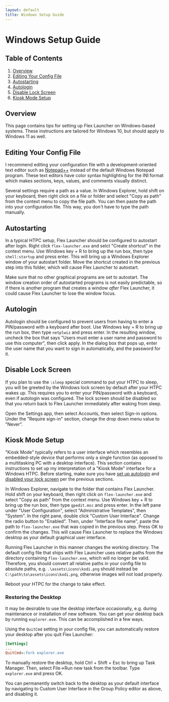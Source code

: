```yaml
---
layout: default
title: Windows Setup Guide
---
```

# Windows Setup Guide
## Table of Contents
1. [Overview](#overview)
2. [Editing Your Config File](#editing-your-config-file)
3. [Autostarting](#autostarting)
4. [Autologin](#autologin)
5. [Disable Lock Screen](#disable-lock-screen)
6. [Kiosk Mode Setup](#kiosk-mode-setup)

## Overview
This page contains tips for setting up Flex Launcher on Windows-based systems. These instructions are tailored for Windows 10, but should apply to Windows 11 as well.

## Editing Your Config File
I recommend editing your configuration file with a development-oriented text editor such as [Notepad++](https://notepad-plus-plus.org/) instead of the default Windows Notepad program. These text editors have color syntax highlighting for the INI format which makes sections, keys, values, and comments visually distinct.

Several settings require a path as a value. In Windows Explorer, hold shift on your keyboard, then right click on a file or folder and select "Copy as path" from the context menu to copy the file path. You can then paste the path into your configuration file. This way, you don't have to type the path manually.

## Autostarting
In a typical HTPC setup, Flex Launcher should be configured to autostart after login. Right click `flex-launcher.exe` and selct "Create shortcut" in the context menu. Use Windows key + R to bring up the run box, then type `shell:startup` and press enter. This will bring up a Windows Explorer window of your autostart folder. Move the shortcut created in the previous step into this folder, which will cause Flex Launcher to autostart.

Make sure that no other graphical programs are set to autostart. The window creation order of autostarted programs is not easily predictable, so if there is another program that creates a window *after* Flex Launcher, it could cause Flex Launcher to lose the window focus.

## Autologin
Autologin should be configured to prevent users from having to enter a PIN/password with a keyboard after boot. Use Windows key + R to bring up the run box, then type `netplwiz` and press enter. In the resulting window, uncheck the box that says "Users must enter a user name and password to use this computer", then click apply. In the dialog box that pops up, enter the user name that you want to sign in automatically, and the password for it.

## Disable Lock Screen
If you plan to use the `:sleep` special command to put your HTPC to sleep, you will be greeted by the Windows lock screen by default after your HTPC wakes up. This requires you to enter your PIN/password with a keyboard, even if autologin was configured. The lock screen should be disabled so that you return back to Flex Launcher immediately after waking from sleep.

Open the Settings app, then select Accounts, then select Sign-in options. Under the "Require sign-in" section, change the drop down menu value to "Never".

## Kiosk Mode Setup
"Kiosk Mode" typically refers to a user interface which resembles an embedded-style device that performs only a single function (as opposed to a multitasking PC with a desktop interface). This section contains instructions to set up my interpretation of a "Kiosk Mode" interface for a Windows HTPC. Before starting, make sure you have [set up autologin](#autologin) and [disabled your lock screen](#disable-lock-screen) per the previous sections.

In Windows Explorer, navigate to the folder that contains Flex Launcher. Hold shift on your keyboard, then right click on `flex-launcher.exe` and select "Copy as path" from the context menu. Use Windows key + R to bring up the run box, then type `gpedit.msc` and press enter. In the left pane under "User Configuration", select "Administrative Templates", then "System". In the right pane, double click "Custom User Interface". Change the radio button to "Enabled". Then, under "Interface file name", paste the path to `flex-launcher.exe` that was copied in the previous step. Press OK to confirm the changes. This will cause Flex Launcher to replace the Windows desktop as your default graphical user interface. 

Running Flex Launcher in this manner changes the working directory. The default config file that ships with Flex Launcher uses relative paths from the directory containing `flex-launcher.exe`, which will no longer be valid. Therefore, you should convert all relative paths in your config file to absolute paths, e.g. `.\assets\icons\kodi.png` should instead be `C:\path\to\assets\icons\kodi.png`, otherwise images will not load properly.

Reboot your HTPC for the change to take effect.

### Restoring the Desktop
It may be desirable to use the desktop interface occasionally, e.g. during maintenance or installation of new software. You can get your desktop back by running `explorer.exe`. This can be accomplished in a few ways.

Using the `QuitCmd` setting in your config file, you can automatically restore your desktop after you quit Flex Launcher:
```INI
[Settings]
...
QuitCmd=:fork explorer.exe
```

To manually restore the desktop, hold Ctrl + Shift + Esc to bring up Task Manager. Then, select File->Run new task from the toolbar. Type `explorer.exe` and press OK.

You can permanently switch back to the desktop as your default interface by navigating to Custom User Interface in the Group Policy editor as above, and disabling it.